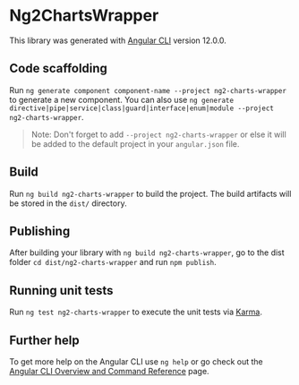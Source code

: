 # Ng2ChartsWrapper

This library was generated with [Angular CLI](https://github.com/angular/angular-cli) version 12.0.0.

## Code scaffolding

Run `ng generate component component-name --project ng2-charts-wrapper` to generate a new component. You can also use `ng generate directive|pipe|service|class|guard|interface|enum|module --project ng2-charts-wrapper`.
> Note: Don't forget to add `--project ng2-charts-wrapper` or else it will be added to the default project in your `angular.json` file. 

## Build

Run `ng build ng2-charts-wrapper` to build the project. The build artifacts will be stored in the `dist/` directory.

## Publishing

After building your library with `ng build ng2-charts-wrapper`, go to the dist folder `cd dist/ng2-charts-wrapper` and run `npm publish`.

## Running unit tests

Run `ng test ng2-charts-wrapper` to execute the unit tests via [Karma](https://karma-runner.github.io).

## Further help

To get more help on the Angular CLI use `ng help` or go check out the [Angular CLI Overview and Command Reference](https://angular.io/cli) page.
